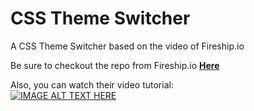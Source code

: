 # CSS Theme Switcher

A CSS Theme Switcher based on the video of Fireship.io

Be sure to checkout the repo from Fireship.io **[Here](https://github.com/fireship-io/226-css-theme-toggler)**

Also, you can watch their video tutorial:<br>
[![IMAGE ALT TEXT HERE](https://img.youtube.com/vi/rXuHGLzSmSE/0.jpg)](https://www.youtube.com/watch?v=rXuHGLzSmSE)
